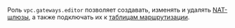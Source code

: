 Роль `vpc.gateways.editor` позволяет создавать, изменять и удалять [NAT-шлюзы](../../../vpc/concepts/gateways.md), а также подключать их к [таблицам маршрутизации](../../../vpc/concepts/static-routes.md#rt-vpc).